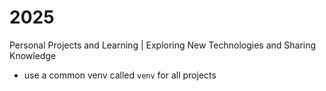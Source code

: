 # 2025
Personal Projects and Learning | Exploring New Technologies and Sharing Knowledge

- use a common venv called `venv` for all projects